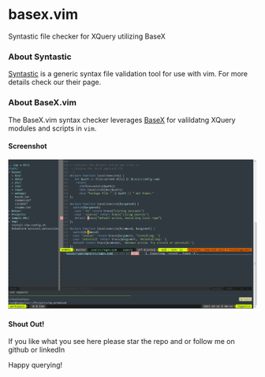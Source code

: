 # basex.vim
Syntastic file checker for XQuery utilizing BaseX

### About Syntastic
[Syntastic][0] is a generic syntax file validation tool for use with vim. For more details check our their page.

### About BaseX.vim
The BaseX.vim syntax checker leverages [BaseX][1] for valildatng XQuery modules and scripts in ``vim``.

#### Screenshot
<img src="https://raw.githubusercontent.com/james-jw/basex.vim/master/syntastica-xquery.png" />

#### Shout Out!
If you like what you see here please star the repo and or follow me on github or linkedIn

Happy querying!

[0]: https://github.com/scrooloose/syntastic
[1]: http://www.basex.org
